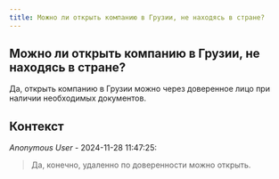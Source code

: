 ```yaml
---
title: Можно ли открыть компанию в Грузии, не находясь в стране?
---
```


## Можно ли открыть компанию в Грузии, не находясь в стране?

Да, открыть компанию в Грузии можно через доверенное лицо при наличии необходимых документов.

## Контекст

_Anonymous User_ - 2024-11-28 11:47:25:

> Да, конечно, удаленно по доверенности можно открыть.
